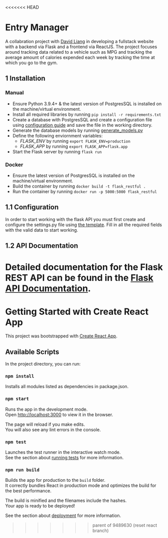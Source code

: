<<<<<<< HEAD
# Entry Manager
A collabration project with [David Liang](https://github.com/davidliang2019) in developing a fullstack website with a backend via Flask and a frontend via ReactJS. The project focuses around tracking data related to a vehicle such as MPG and tracking the average amount of calories expended each week by tracking the time at which you go to the gym.

## 1 Installation
### Manual
 - Ensure Python 3.9.4+ & the latest version of PostgresSQL is installed on the machine/virtual environment.
 - Install all required libraries by running `pip install -r requirements.txt`
 - Create a database with PostgresSQL and create a configuration file using [configuration guide](#configuration) and save the file in the working directory.
 - Generate the database models by running [generate_models.py](flask/generate_models.py)
 - Define the following enviornment variables:
   - *FLASK_ENV* by running `export FLASK_ENV=production`
   - *FLASK_APP* by running `export FLASK_APP=flask.app`
 - Start the Flask server by running `flask run`

### Docker
- Ensure the latest version of PostgresSQL is installed on the machine/virtual environment.
- Build the container by running `docker build -t flask_restful .`
- Run the container by running `docker run -p 5000:5000 flask_restful`
## 1.1 Configuration
In order to start working with the flask API you must first create and configure the settings.py file using [the template](.sample/settings.py). Fill in all the required fields with the valid data to start working.

## 1.2 API Documentation
Detailed documentation for the Flask REST API can be found in the [Flask API Documentation](API_DOCS.md).
=======
# Getting Started with Create React App

This project was bootstrapped with [Create React App](https://github.com/facebook/create-react-app).

## Available Scripts

In the project directory, you can run:

### `npm install`

Installs all modules listed as dependencies in package.json.

### `npm start`

Runs the app in the development mode.\
Open [http://localhost:3000](http://localhost:3000) to view it in the browser.

The page will reload if you make edits.\
You will also see any lint errors in the console.

### `npm test`

Launches the test runner in the interactive watch mode.\
See the section about [running tests](https://facebook.github.io/create-react-app/docs/running-tests) for more information.

### `npm run build`

Builds the app for production to the `build` folder.\
It correctly bundles React in production mode and optimizes the build for the best performance.

The build is minified and the filenames include the hashes.\
Your app is ready to be deployed!

See the section about [deployment](https://facebook.github.io/create-react-app/docs/deployment) for more information.
>>>>>>> parent of 9489630 (reset react branch)
